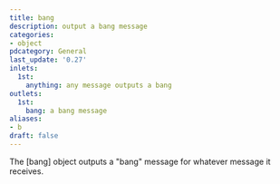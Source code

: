 ```yaml
---
title: bang
description: output a bang message
categories:
- object
pdcategory: General
last_update: '0.27'
inlets:
  1st:
    anything: any message outputs a bang
outlets:
  1st:
    bang: a bang message
aliases:
- b
draft: false
---
```

The [bang] object outputs a "bang" message for whatever message it receives.
